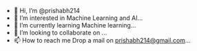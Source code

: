 - 👋 Hi, I’m @prishabh214
- 👀 I’m interested in Machine Learning and AI...
- 🌱 I’m currently learning Machine learning...
- 💞️ I’m looking to collaborate on ...
- 📫 How to reach me Drop a mail on prishabh214@gmail.com...

<!---
prishabh214/prishabh214 is a ✨ special ✨ repository because its `README.md` (this file) appears on your GitHub profile.
You can click the Preview link to take a look at your changes.
--->
